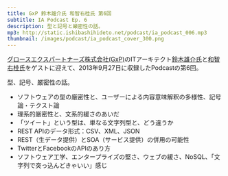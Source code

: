 ```yaml
---
title: GxP 鈴木雄介氏 和智右桂氏 第6回
subtitle: IA Podcast Ep. 6
description: 型と記号と厳密性の話。
mp3: http://static.ishibashihideto.net/podcast/ia_podcast_006.mp3
thumbnail: /images/podcast/ia_podcast_cover_300.png
---
```


[グロースエクスパートナーズ株式会社(GxP)](http://www.gxp.co.jp/)のITアーキテクト[鈴木雄介氏](https://twitter.com/yusuke_arclamp)と[和智右桂氏](https://twitter.com/digitalsoul0124)をゲストに迎えて、2013年9月27日に収録したPodcastの第6回。

型、記号、厳密性の話。

- ソフトウェアの型の厳密性と、ユーザーによる内容意味解釈の多様性、記号論・テクスト論
- 理系的厳密性と、文系的緩さのあいだ
- 「ツイート」という型は、単なる文字列型と、どう違うか
- REST APIのデータ形式：CSV、XML、JSON
- REST（生データ提供）とSOA（サービス提供）の併用の可能性
- TwitterとFacebookのAPIのあり方
- ソフトウェア工学、エンタープライズの堅さ、ウェブの緩さ、NoSQL、「文字列で突っ込んどきゃいい」感じ
